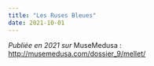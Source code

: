 ```yaml
---
title: "Les Ruses Bleues"
date: 2021-10-01
---
```


*Publiée en 2021 sur* MuseMedusa : http://musemedusa.com/dossier_9/mellet/

[](/images/RusesBleues1.jpg)